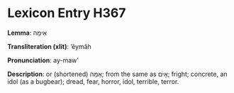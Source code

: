 # Lexicon Entry H367

**Lemma**: אֵימָה

**Transliteration (xlit)**: ʼêymâh

**Pronunciation**: ay-maw'

**Description**:
or (shortened) אֵמָה; from the same as אָיֹם; fright; concrete, an idol (as a bugbear); dread, fear, horror, idol, terrible, terror.
